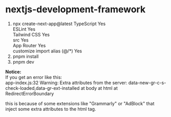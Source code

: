 # nextjs-development-framework

1. npx create-next-app@latest
  TypeScript Yes\
  ESLint Yes\
  Tailwind CSS Yes\
  src Yes\
  App Router Yes\
  customize import alias (@/*) Yes
2. pnpm install
3. pnpm dev

**Notice:**\
If you get an error like this:\
app-index.js:32 Warning: Extra attributes from the server: data-new-gr-c-s-check-loaded,data-gr-ext-installed at body at html at RedirectErrorBoundary

this is because of some extensions like "Grammarly" or "AdBlock" that inject some extra attributes to the html tag.
